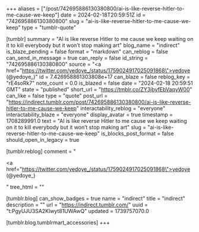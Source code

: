 +++
aliases = ["/post/742695886130380800/ai-is-like-reverse-hitler-to-me-cause-we-keep"]
date = 2024-02-18T20:59:51Z
id = "742695886130380800"
slug = "ai-is-like-reverse-hitler-to-me-cause-we-keep"
type = "tumblr-quote"

[tumblr]
summary = "AI is like reverse Hitler to me cause we keep waiting on it to kill everybody but it won’t stop making art"
blog_name = "indirect"
is_blaze_pending = false
format = "markdown"
can_reblog = false
can_send_in_message = true
can_reply = false
id_string = "742695886130380800"
source = "<a href=\"https://twitter.com/yedoye_/status/1759024917025091868\">yedoye (@yedoye_)</a>"
id = 7.426958861303808e+17
can_blaze = false
reblog_key = "rE4soRk7"
note_count = 0.0
is_blazed = false
date = "2024-02-18 20:59:51 GMT"
state = "published"
short_url = "https://tmblr.co/ZY3jbyfEbVaqyW00"
can_like = false
type = "quote"
post_url = "https://indirect.tumblr.com/post/742695886130380800/ai-is-like-reverse-hitler-to-me-cause-we-keep"
interactability_reblog = "everyone"
interactability_blaze = "everyone"
display_avatar = true
timestamp = 1708289991.0
text = "AI is like reverse Hitler to me cause we keep waiting on it to kill everybody but it won&rsquo;t stop making art"
slug = "ai-is-like-reverse-hitler-to-me-cause-we-keep"
is_blocks_post_format = false
should_open_in_legacy = true

[tumblr.reblog]
comment = "<p><a href=\"https://twitter.com/yedoye_/status/1759024917025091868\">yedoye (@yedoye_)</a></p>"
tree_html = ""

[tumblr.blog]
can_show_badges = true
name = "indirect"
title = "indirect"
description = ""
url = "https://indirect.tumblr.com/"
uuid = "t:PgyUJU3SA2Klwyt81UWAwQ"
updated = 1739757070.0

[tumblr.blog.tumblrmart_accessories]
+++
